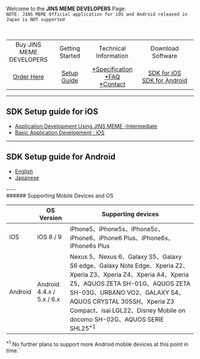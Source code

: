 Welcome to the **JINS MEME DEVELOPERS** Page.<br>
`NOTE: JINS MEME Official application for iOS and Android released in Japan is NOT supported`

<br>
<table syle="width:100%">
<tr>
<td align="center" width="22%">Buy JINS MEME DEVELOPERS</td>
<td align="center" width="22%">Getting Started</a></td>
<td align="center" width="22%">Technical Information</td>
<td align="center" width="34%">Download Software</td>
</tr>

<tr>
<td align="center" width="22%"><a href="https://jins-meme.com/en/purchase/application">Order Here</a></td>
<td align="center" width="22%"><a href="https://github.com/jins-meme/home/wiki/JINS-MEME-DEVELOPERS#sdk-setup-guide-for-ios">Setup Guide</a></td>

<td align="center" width="22%"><a href="https://github.com/jins-meme/home/wiki/SPECIFICATION">*Specification</a><br> <a href="https://github.com/jins-meme/home/wiki/FAQ">*FAQ</a>
<br> <a href="https://github.com/jins-meme/home/wiki/CONTACT">*Contact</a>
</td>

<td align="center" width="34%"><a href="https://developers.jins.com/en/login/?goto=/sdks/ios/">SDK for iOS</a>
<br><a href="https://developers.jins.com/en/login/?goto=/sdks/android/">SDK for Android</a></td>
</tr>
</table>

----
## SDK Setup guide for iOS
<ul>
<li><a href="https://github.com/jins-meme/home/wiki/files/Intermediate.pdf">Application Development Using JINS MEME -Intermediate</a></li>
<li><a href="https://github.com/jins-meme/home/wiki/files/Beginners.pdf">Basic Application Development : iOS</a></li>
</ul>

----
## SDK Setup guide for Android
<ul>
<li><a href="https://github.com/jins-meme/home/wiki/files/JINS_MEME_Android_SDK_Manual_EN.pdf">English</a></li>
<li><a href="https://github.com/jins-meme/home/wiki/files/JINS_MEME_Android_SDK_Manual_JA.pdf">Japanese</a></li>
</ul>
----

<br>
###### Supporting Mobile Devices and OS

| | OS Version | Supporting devices |
|----|----|----|
| iOS |iOS 8 / 9 | iPhone5、iPhone5s、iPhone5c、iPhone6、iPhone6 Plus、iPhone6s、iPhone6s Plus |
| Android | Android 4.4.x / 5.x / 6.x | Nexus 5、Nexus 6、Galaxy S5、Galaxy S6 edge、Galaxy Note Edge、Xperia Z2、Xperia Z3、Xperia Z4、Xperia A4、Xperia Z5、AQUOS ZETA SH-01G、AQUOS ZETA SH-03G、URBANO VO2、GALAXY S4、AQUOS CRYSTAL 305SH、Xperia Z3 Compact、isai LGL22、Disney Mobile on docomo SH-02G、AQUOS SERIE SHL25<sup>*1</sup> |
<sup>*1</sup> No further plans to support more Android mobile devices at this point in time.`